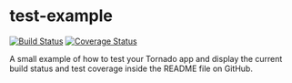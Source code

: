 # test-example

[![Build Status](https://travis-ci.org/wmalinowski/test-example.svg)](https://travis-ci.org/wmalinowski/test-example)
[![Coverage Status](https://coveralls.io/repos/github/wmalinowski/test-example/badge.svg)](https://coveralls.io/github/wmalinowski/test-example)

A small example of how to test your Tornado app and display the current build
status and test coverage inside the README file on GitHub.
